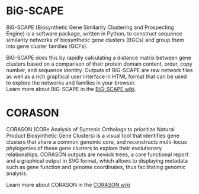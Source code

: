 # BiG-SCAPE  
BiG-SCAPE (Biosynthetic Gene Similarity Clustering and Prospecting Engine) is a software package, written in Python, to construct sequence similarity networks of biosynthetic gene clusters (BGCs) and group them into gene cluster families (GCFs).  
  
BiG-SCAPE does this by rapidly calculating a distance matrix between gene clusters based on a comparison of their protein domain content, order, copy number, and sequence identity. Outputs of BiG-SCAPE are raw network files as well as a rich graphical user interface in HTML format that can be used to explore the networks and families in your browser.  
Learn more about BiG-SCAPE in the [BiG-SCAPE wiki](https://git.wageningenur.nl/medema-group/BiG-SCAPE/wikis/home).

# CORASON  
CORASON (CORe Analysis of Syntenic Orthologs to prioritize Natural Product Biosynthetic Gene Clusters) is a visual tool that identifies gene clusters that share a common genomic core, and reconstructs multi-locus phylogenies of these gene clusters to explore their evolutionary relationships. CORASON outputs are newick trees, a core functional report and a graphical output in SVG format, which allows to displaying metadata such as gene function and genome coordinates, thus facilitating genomic analysis.  

Learn more about CORASON in the [CORASON wiki](https://github.com/nselem/corason/wiki)
